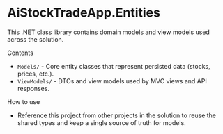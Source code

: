 # AiStockTradeApp.Entities

This .NET class library contains domain models and view models used across the solution.

Contents

- `Models/` - Core entity classes that represent persisted data (stocks, prices, etc.).
- `ViewModels/` - DTOs and view models used by MVC views and API responses.

How to use

- Reference this project from other projects in the solution to reuse the shared types and keep a single source of truth for models.
